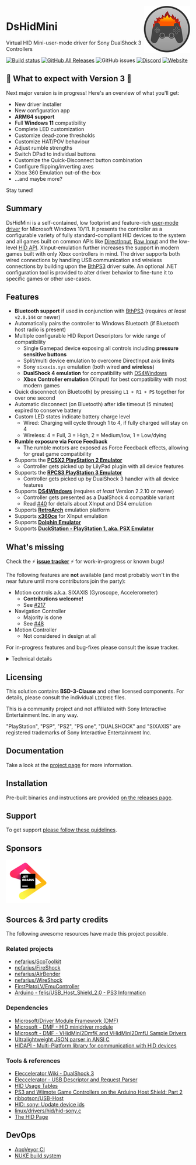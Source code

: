<img src="assets/FireShock.png" align="right" />

# DsHidMini

Virtual HID Mini-user-mode driver for Sony DualShock 3 Controllers

[![Build status](https://ci.appveyor.com/api/projects/status/vmf09i95d06c8mbh/branch/master?svg=true)](https://ci.appveyor.com/project/nefarius/dshidmini/branch/master) [![GitHub All Releases](https://img.shields.io/github/downloads/ViGEm/DsHidMini/total)](https://somsubhra.github.io/github-release-stats/?username=ViGEm&repository=DsHidMini) ![GitHub issues](https://img.shields.io/github/issues/ViGEm/DsHidMini) [![Discord](https://img.shields.io/discord/346756263763378176.svg)](https://discord.nefarius.at/) [![Website](https://img.shields.io/website-up-down-green-red/https/docs.nefarius.at.svg?label=docs.nefarius.at)](https://docs.nefarius.at/)

## 🚨 What to expect with Version 3 🚨

Next major version is in progress! Here's an overview of what you'll get:

- New driver installer
- New configuration app
- **ARM64 support**
- Full **Windows 11** compatibility
- Complete LED customization
- Customize dead-zone thresholds
- Customize HAT/POV behaviour
- Adjust rumble strengths
- Switch DPad to individual buttons
- Customize the Quick-Disconnect button combination
- Configure flipping/inverting axes
- Xbox 360 Emulation out-of-the-box
- ...and maybe more?

Stay tuned!

<!--
![](https://us-central1-progress-markdown.cloudfunctions.net/progress/50)
-->

## Summary

DsHidMini is a self-contained, low footprint and feature-rich [user-mode driver](https://docs.microsoft.com/en-us/windows-hardware/drivers/wdf/overview-of-the-umdf) for Microsoft Windows 10/11. It presents the controller as a configurable variety of fully standard-compliant HID devices to the system and all games built on common APIs like [DirectInput](https://docs.microsoft.com/en-us/previous-versions/windows/desktop/ee416842(v=vs.85)), [Raw Input](https://docs.microsoft.com/en-us/windows/win32/inputdev/raw-input) and the low-level [HID API](https://docs.microsoft.com/en-us/windows-hardware/drivers/hid/introduction-to-hid-concepts). XInput-emulation further increases the support in modern games built with only Xbox controllers in mind. The driver supports both wired connections by handling USB communication and wireless connections by building upon the [BthPS3](https://github.com/ViGEm/BthPS3) driver suite. An optional .NET configuration tool is provided to alter driver behavior to fine-tune it to specific games or other use-cases.

## Features

- **Bluetooth support** if used in conjunction with [BthPS3](https://github.com/ViGEm/BthPS3) (requires *at least* `v2.0.144` or newer)
- Automatically pairs the controller to Windows Bluetooth (if Bluetooth host radio is present)
- Multiple configurable HID Report Descriptors for wide range of compatibility
  - Single Gamepad device exposing all controls including **pressure sensitive buttons**
  - Split/multi device emulation to overcome DirectInput axis limits
  - Sony `sixaxis.sys` emulation (both wired **and wireless**)
  - **DualShock 4 emulation** for compatibility with [DS4Windows](https://github.com/Ryochan7/DS4Windows)
  - **Xbox Controller emulation** (XInput) for best compatibility with most modern games
- Quick disconnect (on Bluetooth) by pressing `L1 + R1 + PS` together for over one second
- Automatic disconnect (on Bluetooth) after idle timeout (5 minutes) expired to conserve battery
- Custom LED states indicate battery charge level
  - Wired: Charging will cycle through 1 to 4, if fully charged will stay on 4
  - Wireless: 4 = Full, 3 = High, 2 = Medium/low, 1 = Low/dying
- **Rumble exposure via Force Feedback**
  - The rumble motors are exposed as Force Feedback effects, allowing for great game compatibility
- Supports the [**PCSX2 PlayStation 2 Emulator**](https://pcsx2.net/)
  - Controller gets picked up by LilyPad plugin with all device features
- Supports the [**RPCS3 PlayStation 3 Emulator**](https://rpcs3.net/)
  - Controller gets picked up by DualShock 3 handler with all device features
- Supports [**DS4Windows**](https://github.com/Ryochan7/DS4Windows) (requires *at least* Version 2.2.10 or newer)
  - Controller gets presented as a DualShock 4 compatible variant
  - Read [#40](../../issues/40) for details about XInput and DS4 emulation
- Supports [**RetroArch**](https://www.retroarch.com/) emulation platform
- Supports [**x360ce**](https://www.x360ce.com/) for XInput emulation
- Supports [**Dolphin Emulator**](https://dolphin-emu.org/)
- Supports [**DuckStation - PlayStation 1, aka. PSX Emulator**](https://github.com/stenzek/duckstation)

## What's missing

Check the ⚡ [**issue tracker**](https://github.com/ViGEm/DsHidMini/issues) ⚡ for work-in-progress or known bugs!

The following features are **not** available (and most probably won't in the near future until more contributors join the party):

- Motion controls a.k.a. SIXAXIS (Gyroscope, Accelerometer)
  - **Contributions welcome!**
  - See [#217](https://github.com/nefarius/DsHidMini/issues/217)
- Navigation Controller
  - Majority is done
  - See [#48](https://github.com/nefarius/DsHidMini/issues/48)
- Motion Controller
  - Not considered in design at all

For in-progress features and bug-fixes please consult the issue tracker.

<details>

<summary>Technical details</summary>

## How it works

DsHidMini is a filter driver sitting below `mshidumdf.sys` and acts as a function driver for USB and Bluetooth through the [User-mode Driver Framework Reflector](https://docs.microsoft.com/en-us/windows-hardware/drivers/wdf/detailed-view-of-the-umdf-architecture), handling translation of incoming HID I/O traffic to underlying USB/Bluetooth I/O and vice versa. On USB it replaces the Windows stock drivers for the Sony hardware and presents the device as a variety of user-configurable HID devices (see documentation). On Bluetooth in conjunction with BthPS3 it replaces the need for [Shibari](https://github.com/ViGEm/Shibari) as the driver directly communicates over wireless channels and takes care of the necessary translation logic. As a user-mode driver it has limited access to the registry, therefore device-specific settings are stored and retrieved using the [Unified Device Property Model](https://docs.microsoft.com/en-us/windows-hardware/drivers/install/unified-device-property-model--windows-vista-and-later-) API. Most of the core HID heavy lifting is done by the amazing [DMF_VirtualHidMini](https://github.com/microsoft/DMF/blob/master/Dmf/Modules.Library/Dmf_VirtualHidMini.md) module which greatly reduced the need for boilerplate code and sped up development tremendously.

## Environment

DsHidMini components (drivers, utilities) are designed for **Windows 10**, version 1809 or newer (x86, x64).

The dependencies used in DsHidMini don't exist in Windows 7/8/8.1 so they can't be supported.

## How to build

### Prerequisites

- [Step 1: Install Visual Studio 2022](https://learn.microsoft.com/en-us/windows-hardware/drivers/download-the-wdk#download-icon-step-1-install-visual-studio-2022)
- [Step 2: Install Windows 11, version 22H2 SDK](https://learn.microsoft.com/en-us/windows-hardware/drivers/download-the-wdk#download-icon-step-2-install-windows-11-version-22h2-sdk)
- [Step 3: Install Windows 11, version 22H2 WDK](https://learn.microsoft.com/en-us/windows-hardware/drivers/download-the-wdk#download-icon-step-3-install-windows-11-version-22h2-wdk)
- [Step 4: Clone the Driver Module Framework (DMF)](https://github.com/microsoft/DMF) into the same parent directory.
  - **Important:** requires *at least* [`v1.1.83`](https://github.com/microsoft/DMF/releases/tag/v1.1.83) or newer
  - Build the `DmfU` project with Release and Debug configurations for all architectures (x64 and Win32).

You can build individual projects of the solution within Visual Studio.

</details>

## Licensing

This solution contains **BSD-3-Clause** and other licensed components. For details, please consult the individual `LICENSE` files.

This is a community project and not affiliated with Sony Interactive Entertainment Inc. in any way.

"PlayStation", "PSP", "PS2", "PS one", "DUALSHOCK" and "SIXAXIS" are registered trademarks of Sony Interactive Entertainment Inc.

## Documentation

Take a look at the [project page](https://docs.nefarius.at/projects/DsHidMini/) for more information.

## Installation

Pre-built binaries and instructions are provided [on the releases page](../../releases).

## Support

To get support [please follow these guidelines](https://docs.nefarius.at/Community-Support/).

## Sponsors

[<img src="https://raw.githubusercontent.com/devicons/devicon/master/icons/jetbrains/jetbrains-original.svg" title="JetBrains ReSharper" alt="JetBrains" width="120" height="120"/>](https://www.jetbrains.com/resharper/)

## Sources & 3rd party credits

The following awesome resources have made this project possible.

### Related projects

- [nefarius/ScpToolkit](https://github.com/nefarius/ScpToolkit)
- [nefarius/FireShock](https://github.com/nefarius/FireShock)
- [nefarius/AirBender](https://github.com/nefarius/AirBender)
- [nefarius/WireShock](https://github.com/nefarius/WireShock)
- [FirstPlatoLV/EmuController](https://github.com/FirstPlatoLV/EmuController)
- [Arduino - felis/USB_Host_Shield_2.0 - PS3 Information](https://github.com/felis/USB_Host_Shield_2.0/wiki/PS3-Information#USB)

### Dependencies

- [Microsoft/Driver Module Framework (DMF)](https://github.com/microsoft/DMF)
- [Microsoft - DMF - HID minidriver module](https://github.com/microsoft/DMF/issues/69)
- [Microsoft - DMF - VHidMini2DmfK and VHidMini2DmfU Sample Drivers](https://github.com/microsoft/DMF/tree/master/DmfSamples/VHidMini2Dmf)
- [Ultralightweight JSON parser in ANSI C](https://github.com/DaveGamble/cJSON)
- [HIDAPI - Multi-Platform library for communication with HID devices](https://github.com/libusb/hidapi)

### Tools & references

- [Eleccelerator Wiki - DualShock 3](http://eleccelerator.com/wiki/index.php?title=DualShock_3)
- [Eleccelerator - USB Descriptor and Request Parser](http://eleccelerator.com/usbdescreqparser/)
- [HID Usage Tables](https://usb.org/sites/default/files/documents/hut1_12v2.pdf)
- [PS3 and Wiimote Game Controllers on the Arduino Host Shield: Part 2](https://web.archive.org/web/20160326093555/https://www.circuitsathome.com/mcu/ps3-and-wiimote-game-controllers-on-the-arduino-host-shield-part-2)
- [ribbotson/USB-Host](https://github.com/ribbotson/USB-Host/tree/master/ps3/PS3USB)
- [HID: sony: Update device ids](https://patchwork.kernel.org/patch/9367441/)
- [linux/drivers/hid/hid-sony.c](https://github.com/torvalds/linux/blob/master/drivers/hid/hid-sony.c)
- [The HID Page](http://janaxelson.com/hidpage.htm)

## DevOps

- [AppVeyor CI](https://www.appveyor.com/)
- [NUKE build system](https://nuke.build/)
